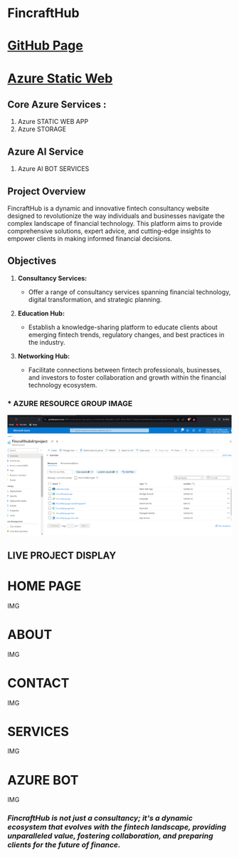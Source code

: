 # FincraftHub

# [GitHub Page](<https://shibanxiety.github.io/FINCRAFTHUB777/>)
# [Azure Static Web](<https://kind-glacier-01a550110.4.azurestaticapps.netL>)

## Core Azure Services :
1. Azure STATIC WEB APP
2. Azure STORAGE

## Azure AI Service
1. Azure AI BOT SERVICES

## Project Overview

FincraftHub is a dynamic and innovative fintech consultancy website designed to revolutionize the way individuals and businesses navigate the complex landscape of financial technology. This platform aims to provide comprehensive solutions, expert advice, and cutting-edge insights to empower clients in making informed financial decisions.

## Objectives

1. **Consultancy Services:**
   - Offer a range of consultancy services spanning financial technology, digital transformation, and strategic planning.

2. **Education Hub:**
   - Establish a knowledge-sharing platform to educate clients about emerging fintech trends, regulatory changes, and best practices in the industry.

3. **Networking Hub:**
   - Facilitate connections between fintech professionals, businesses, and investors to foster collaboration and growth within the financial technology ecosystem.
  
### * AZURE RESOURCE GROUP IMAGE
<img src="assets/Fincrafthubdrtproject - Microsoft Azure - Brave 14-02-2024 20_06_42.png" alt="An image">

## LIVE PROJECT DISPLAY ## 

# HOME PAGE
IMG

# ABOUT
IMG

# CONTACT
IMG

# SERVICES
IMG

# AZURE BOT 
IMG







### *FincraftHub is not just a consultancy; it's a dynamic ecosystem that evolves with the fintech landscape, providing unparalleled value, fostering collaboration, and preparing clients for the future of finance.*
